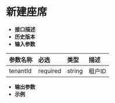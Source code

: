 # 新建座席

* **接口描述**
* **历史版本**
* **输入参数**

| 参数名称 | 必选 | 类型 | 描述 |
| :--- | :--- | :--- | :--- |
| tenantId | required | string | 租户ID |

* **输出参数**
* **示例**

